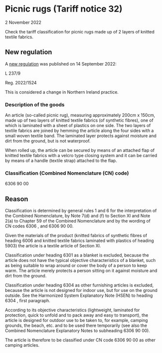 # Picnic rugs (Tariff notice 32)
2 November 2022


Check the tariff classification for picnic rugs made up of 2 layers of knitted textile fabrics.

## New regulation

A [new regulation](https://eur03.safelinks.protection.outlook.com/?url=https%3A%2F%2Feur-lex.europa.eu%2Flegal-content%2FEN%2FTXT%2F%3Furi%3Duriserv%253AOJ.L_.2022.237.01.0009.01.ENG%26toc%3DOJ%253AL%253A2022%253A237%253ATOC&data=05%7C01%7Cclassificationpolicyandtechnical%40hmrc.gov.uk%7Ce265823be6ff46a98afd08da96f83c8a%7Cac52f73cfd1a4a9a8e7a4a248f3139e1%7C0%7C0%7C637988290145922924%7CUnknown%7CTWFpbGZsb3d8eyJWIjoiMC4wLjAwMDAiLCJQIjoiV2luMzIiLCJBTiI6Ik1haWwiLCJXVCI6Mn0%3D%7C3000%7C%7C%7C&sdata=OE5w7VUkNekhKij8QiOFbTgpMO5xjdfNCgrjqhOSBNs%3D&reserved=0) was published on 14 September 2022:

L 237/9

Reg. 2022/1524

This is considered a change in Northern Ireland practice.

### Description of the goods

An article (so-called picnic rug), measuring approximately 200cm x 150cm, made up of two layers of knitted textile fabrics (of synthetic fibres), one of which is laminated with a sheet of plastics on one side. The two layers of textile fabrics are joined by hemming the article along the four sides with a small woven textile band. The laminated layer protects against moisture and dirt from the ground, but is not waterproof.

When rolled up, the article can be secured by means of an attached flap of knitted textile fabrics with a velcro type closing system and it can be carried by means of a handle (textile strap) attached to the flap.

### Classification (Combined Nomenclature (CN) code)

6306 90 00

## Reason

Classification is determined by general rules 1 and 6 for the interpretation of the Combined Nomenclature, by Note 7(d) and (f) to Section XI and Note 2(a) to Chapter 59 of the Combined Nomenclature and by the wording of CN codes 6306 , and 6306 90 00.

Given the materials of the product (knitted fabrics of synthetic fibres of heading 6006 and knitted textile fabrics laminated with plastics of heading 5903) the article is a textile article of Section XI.

Classification under heading 6301 as a blanket is excluded, because the article does not have the typical objective characteristics of a blanket, such as being suitable to wrap around or cover the body of a person to keep warm. The article merely protects a person sitting on it against moisture and dirt from the ground.

Classification under heading 6304 as other furnishing articles is excluded, because the article is not designed for indoor use, but for use on the ground outside. See the Harmonized System Explanatory Note (HSEN) to heading 6304 , first paragraph.

According to its objective characteristics (lightweight, laminated for protection, quick to unfold and to pack away and easy to transport), the article is designed for outdoor use to be taken to, for example, camping grounds, the beach, etc. and to be used there temporarily (see also the Combined Nomenclature Explanatory Notes to subheading 6306 90 00).

The article is therefore to be classified under CN code 6306 90 00 as other camping articles.